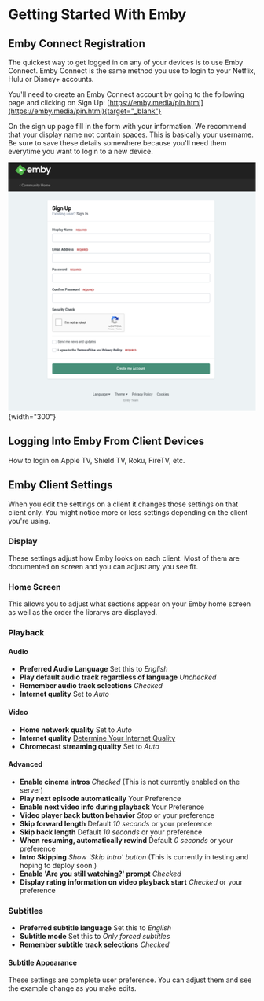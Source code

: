 # Getting Started With Emby

## Emby Connect Registration

The quickest way to get logged in on any of your devices is to use Emby Connect.  Emby Connect is the same method you use to login to your Netflix, Hulu or Disney+ accounts.

You'll need to create an Emby Connect account by going to the following page and clicking on Sign Up: [https://emby.media/pin.html](https://emby.media/pin.html){target="_blank"}

On the sign up page fill in the form with your information.  We recommend that your display name not contain spaces.  This is basically your username.  Be sure to save these details somewhere because you'll need them everytime you want to login to a new device.

![Emby Sign Up](../assets/images/emby_signup.png){width="300"}

## Logging Into Emby From Client Devices

How to login on Apple TV, Shield TV, Roku, FireTV, etc.

## Emby Client Settings

When you edit the settings on a client it changes those settings on that client only.  You might notice more or less settings depending on the client you're using.

### Display

These settings adjust how Emby looks on each client.  Most of them are documented on screen and you can adjust any you see fit.  

### Home Screen

This allows you to adjust what sections appear on your Emby home screen as well as the order the librarys are displayed.  

### Playback

#### Audio

- **Preferred Audio Language**  Set this to _English_
- **Play default audio track regardless of language** _Unchecked_
- **Remember audio track selections** _Checked_
- **Internet quality** Set to _Auto_

#### Video

- **Home network quality** Set to _Auto_
- **Internet quality** [Determine Your Internet Quality](../reference/internet-quality.md)
- **Chromecast streaming quality** Set to _Auto_

#### Advanced

- **Enable cinema intros** _Checked_ (This is not currently enabled on the server)
- **Play next episode automatically** Your Preference
- **Enable next video info during playback** Your Preference
- **Video player back button behavior** _Stop_ or your preference
- **Skip forward length** Default _10 seconds_ or your preference
- **Skip back length** Default _10 seconds_ or your preference
- **When resuming, automatically rewind** Default _0 seconds_ or your preference
- **Intro Skipping** _Show 'Skip Intro' button_ (This is currently in testing and hoping to deploy soon.)
- **Enable 'Are you still watching?' prompt** _Checked_
- **Display rating information on video playback start** _Checked_ or your preference


### Subtitles

- **Preferred subtitle language** Set this to _English_
- **Subtitle mode** Set this to _Only forced subtitles_
- **Remember subtitle track selections** _Checked_

#### Subtitle Appearance

These settings are complete user preference.  You can adjust them and see the example change as you make edits.  
